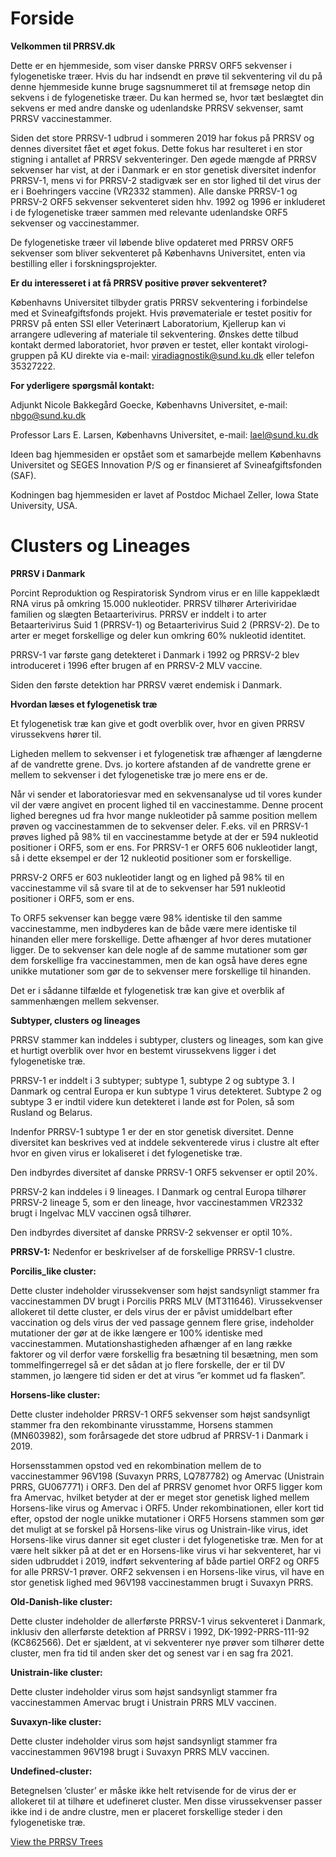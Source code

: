 # Forside

**Velkommen til PRRSV.dk**

Dette er en hjemmeside, som viser danske PRRSV ORF5 sekvenser i fylogenetiske træer. Hvis du har indsendt en prøve til sekventering vil du på denne hjemmeside kunne bruge sagsnummeret til at fremsøge netop din sekvens i de fylogenetiske træer. Du kan hermed se, hvor tæt beslægtet din sekvens er med andre danske og udenlandske PRRSV sekvenser, samt PRRSV vaccinestammer.

Siden det store PRRSV-1 udbrud i sommeren 2019 har fokus på PRRSV og dennes diversitet fået et øget fokus. Dette fokus har resulteret i en stor stigning i antallet af PRRSV sekventeringer.
Den øgede mængde af PRRSV sekvenser har vist, at der i Danmark er en stor genetisk diversitet indenfor PRRSV-1, mens vi for PRRSV-2 stadigvæk ser en stor lighed til det virus der er i Boehringers vaccine (VR2332 stammen).
Alle danske PRRSV-1 og PRRSV-2 ORF5 sekvenser sekventeret siden hhv. 1992 og 1996 er inkluderet i de fylogenetiske træer sammen med relevante udenlandske ORF5 sekvenser og vaccinestammer.

De fylogenetiske træer vil løbende blive opdateret med PRRSV ORF5 sekvenser som bliver sekventeret på Københavns Universitet, enten via bestilling eller i forskningsprojekter.


**Er du interesseret i at få PRRSV positive prøver sekventeret?**

Københavns Universitet tilbyder gratis PRRSV sekventering i forbindelse med et Svineafgiftsfonds projekt. Hvis prøvemateriale er testet positiv for PRRSV på enten SSI eller Veterinært Laboratorium, Kjellerup kan vi arrangere udlevering af materiale til sekventering. Ønskes dette tilbud kontakt dermed laboratoriet, hvor prøven er testet, eller kontakt virologi-gruppen på KU direkte via e-mail: viradiagnostik@sund.ku.dk eller telefon 35327222.


**For yderligere spørgsmål kontakt:**

Adjunkt Nicole Bakkegård Goecke, Københavns Universitet, e-mail: nbgo@sund.ku.dk

Professor Lars E. Larsen, Københavns Universitet, e-mail: lael@sund.ku.dk


Ideen bag hjemmesiden er opstået som et samarbejde mellem Københavns Universitet og SEGES Innovation P/S og er finansieret af Svineafgiftsfonden (SAF).


Kodningen bag hjemmesiden er lavet af Postdoc Michael Zeller, Iowa State University, USA.



# Clusters og Lineages

**PRRSV i Danmark**

Porcint Reproduktion og Respiratorisk Syndrom virus er en lille kappeklædt RNA virus på omkring 15.000 nukleotider. 
PRRSV tilhører Arteriviridae familien og slægten Betaarterivirus. PRRSV er inddelt i to arter Betaarterivirus Suid 1 (PRRSV-1) og Betaarterivirus Suid 2 (PRRSV-2). De to arter er meget forskellige og deler kun omkring 60% nukleotid identitet.

PRRSV-1 var første gang detekteret i Danmark i 1992 og PRRSV-2 blev introduceret i 1996 efter brugen af en PRRSV-2 MLV vaccine.

Siden den første detektion har PRRSV været endemisk i Danmark.

**Hvordan læses et fylogenetisk træ**

Et fylogenetisk træ kan give et godt overblik over, hvor en given PRRSV virussekvens hører til.

Ligheden mellem to sekvenser i et fylogenetisk træ afhænger af længderne af de vandrette grene. Dvs. jo kortere afstanden af de vandrette grene er mellem to sekvenser i det fylogenetiske træ jo mere ens er de.

Når vi sender et laboratoriesvar med en sekvensanalyse ud til vores kunder vil der være angivet en procent lighed til en vaccinestamme. Denne procent lighed beregnes ud fra hvor mange nukleotider på samme position mellem prøven og vaccinestammen de to sekvenser deler. F.eks. vil en PRRSV-1 prøves lighed på 98% til en vaccinestamme betyde at der er 594 nukleotid positioner i ORF5, som er ens. For PRRSV-1 er ORF5 606 nukleotider langt, så i dette eksempel er der 12 nukleotid positioner som er forskellige.

PRRSV-2 ORF5 er 603 nukleotider langt og en lighed på 98% til en vaccinestamme vil så svare til at de to sekvenser har 591 nukleotid positioner i ORF5, som er ens.

To ORF5 sekvenser kan begge være 98% identiske til den samme vaccinestamme, men indbyderes kan de både være mere identiske til hinanden eller mere forskellige. Dette afhænger af hvor deres mutationer ligger. De to sekvenser kan dele nogle af de samme mutationer som gør dem forskellige fra vaccinestammen, men de kan også have deres egne unikke mutationer som gør de to sekvenser mere forskellige til hinanden.

Det er i sådanne tilfælde et fylogenetisk træ kan give et overblik af sammenhængen mellem sekvenser.


**Subtyper, clusters og lineages** 

PRRSV stammer kan inddeles i subtyper, clusters og lineages, som kan give et hurtigt overblik over hvor en bestemt virussekvens ligger i det fylogenetiske træ.

PRRSV-1 er inddelt i 3 subtyper; subtype 1, subtype 2 og subtype 3. I Danmark og central Europa er kun subtype 1 virus detekteret. Subtype 2 og subtype 3 er indtil videre kun detekteret i lande øst for Polen, så som Rusland og Belarus.

Indenfor PRRSV-1 subtype 1 er der en stor genetisk diversitet. Denne diversitet kan beskrives ved at inddele sekventerede virus i clustre alt efter hvor en given virus er lokaliseret i det fylogenetiske træ.

Den indbyrdes diversitet af danske PRRSV-1 ORF5 sekvenser er optil 20%.

PRRSV-2 kan inddeles i 9 lineages. I Danmark og central Europa tilhører PRRSV-2 lineage 5, som er den lineage, hvor vaccinestammen VR2332 brugt i Ingelvac MLV vaccinen også tilhører.

Den indbyrdes diversitet af danske PRRSV-2 sekvenser er optil 10%.


**PRRSV-1:**
Nedenfor er beskrivelser af de forskellige PRRSV-1 clustre.

**Porcilis_like cluster:**

Dette cluster indeholder virussekvenser som højst sandsynligt stammer fra vaccinestammen DV brugt i Porcilis PRRS MLV (MT311646). Virussekvenser allokeret til dette cluster, er dels virus der er påvist umiddelbart efter vaccination og dels virus der ved passage gennem flere grise, indeholder mutationer der gør at de ikke længere er 100% identiske med vaccinestammen. Mutationshastigheden afhænger af en lang række faktorer og vil derfor være forskellig fra besætning til besætning, men som tommelfingerregel så er det sådan at jo flere forskelle, der er til DV stammen, jo længere tid siden er det at virus ”er kommet ud fa flasken”.   

**Horsens-like cluster:**

Dette cluster indeholder PRRSV-1 ORF5 sekvenser som højst sandsynligt stammer fra den rekombinante virusstamme, Horsens stammen (MN603982), som forårsagede det store udbrud af PRRSV-1 i Danmark i 2019.

Horsensstammen opstod ved en rekombination mellem de to vaccinestammer 96V198 (Suvaxyn PRRS, LQ787782) og Amervac (Unistrain PRRS, GU067771) i ORF3. Den del af PRRSV genomet hvor ORF5 ligger kom fra Amervac, hvilket betyder at der er meget stor genetisk lighed mellem Horsens-like virus og Amervac i ORF5. Under rekombinationen, eller kort tid efter, opstod der nogle unikke mutationer i ORF5 Horsens stammen som gør det muligt at se forskel på Horsens-like virus og Unistrain-like virus, idet Horsens-like virus danner sit eget cluster i det fylogenetiske træ. Men for at være helt sikker på at det er en Horsens-like virus vi har sekventeret, har vi siden udbruddet i 2019, indført sekventering af både partiel ORF2 og ORF5 for alle PRRSV-1 prøver. ORF2 sekvensen i en Horsens-like virus, vil have en stor genetisk lighed med 96V198 vaccinestammen brugt i Suvaxyn PRRS.

**Old-Danish-like cluster:**

Dette cluster indeholder de allerførste PRRSV-1 virus sekventeret i Danmark, inklusiv den allerførste detektion af PRRSV i 1992, DK-1992-PRRS-111-92 (KC862566). Det er sjældent, at vi sekventerer nye prøver som tilhører dette cluster, men fra tid til anden sker det og senest var i en sag fra 2021.

**Unistrain-like cluster:**

Dette cluster indeholder virus som højst sandsynligt stammer fra vaccinestammen Amervac brugt i Unistrain PRRS MLV vaccinen.

**Suvaxyn-like cluster:**

Dette cluster indeholder virus som højst sandsynligt stammer fra vaccinestammen 96V198 brugt i Suvaxyn PRRS MLV vaccinen.

**Undefined-cluster:**

Betegnelsen ’cluster’ er måske ikke helt retvisende for de virus der er allokeret til at tilhøre et udefineret cluster. Men disse virussekvenser passer ikke ind i de andre clustre, men er placeret forskellige steder i den fylogenetiske træ.



[View the PRRSV Trees](https://prrsv.dk/search_tree.html)
